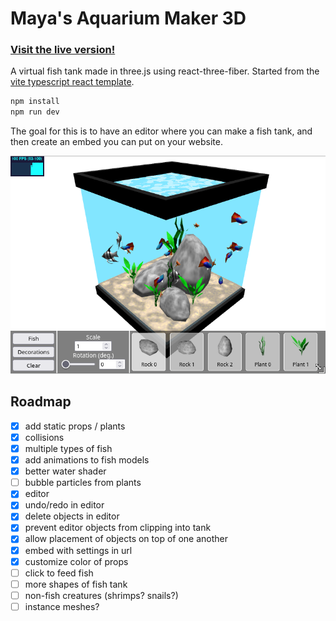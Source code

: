 # Maya's Aquarium Maker 3D

### [Visit the live version!](https://aquarium3d.may.as)

A virtual fish tank made in three.js using react-three-fiber. Started from the [vite typescript react template](https://vite.dev/).

```sh
npm install
npm run dev
```

The goal for this is to have an editor where you can make a fish tank, and then create an embed you can put on your website.

![screenshot of fish tank editor](./public/screenshots/tank2.png)

## Roadmap

- [x] add static props / plants
- [x] collisions
- [x] multiple types of fish
- [x] add animations to fish models
- [x] better water shader
- [ ] bubble particles from plants
- [x] editor
- [x] undo/redo in editor
- [x] delete objects in editor
- [x] prevent editor objects from clipping into tank
- [x] allow placement of objects on top of one another
- [x] embed with settings in url
- [x] customize color of props
- [ ] click to feed fish
- [ ] more shapes of fish tank
- [ ] non-fish creatures (shrimps? snails?)
- [ ] instance meshes?
